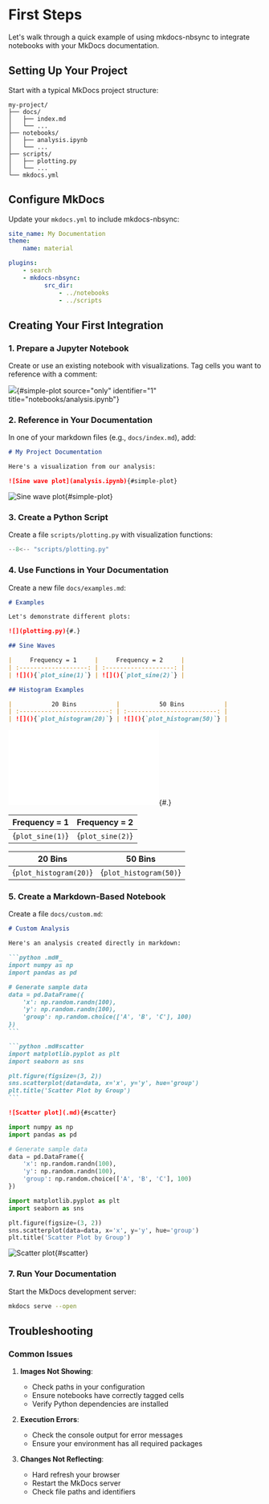 # First Steps

Let's walk through a quick example of using mkdocs-nbsync to integrate notebooks with
your MkDocs documentation.

## Setting Up Your Project

Start with a typical MkDocs project structure:

```
my-project/
├── docs/
│   ├── index.md
│   └── ...
├── notebooks/
│   ├── analysis.ipynb
│   └── ...
├── scripts/
│   ├── plotting.py
│   └── ...
└── mkdocs.yml
```

## Configure MkDocs

Update your `mkdocs.yml` to include mkdocs-nbsync:

```yaml
site_name: My Documentation
theme:
    name: material

plugins:
    - search
    - mkdocs-nbsync:
          src_dir:
              - ../notebooks
              - ../scripts
```

## Creating Your First Integration

### 1. Prepare a Jupyter Notebook

Create or use an existing notebook with visualizations.
Tag cells you want to reference with a comment:

![](analysis.ipynb){#simple-plot source="only" identifier="1" title="notebooks/analysis.ipynb"}

### 2. Reference in Your Documentation

In one of your markdown files (e.g., `docs/index.md`), add:

```markdown
# My Project Documentation

Here's a visualization from our analysis:

![Sine wave plot](analysis.ipynb){#simple-plot}
```

![Sine wave plot](analysis.ipynb){#simple-plot}

### 3. Create a Python Script

Create a file `scripts/plotting.py` with visualization functions:

```python title="scripts/plotting.py"
--8<-- "scripts/plotting.py"
```

### 4. Use Functions in Your Documentation

Create a new file `docs/examples.md`:

```markdown
# Examples

Let's demonstrate different plots:

![](plotting.py){#.}

## Sine Waves

|     Frequency = 1     |     Frequency = 2     |
| :-------------------: | :-------------------: |
| ![](){`plot_sine(1)`} | ![](){`plot_sine(2)`} |

## Histogram Examples

|           20 Bins           |           50 Bins           |
| :-------------------------: | :-------------------------: |
| ![](){`plot_histogram(20)`} | ![](){`plot_histogram(50)`} |
```

![](plotting.py){#.}

|     Frequency = 1     |     Frequency = 2     |
| :-------------------: | :-------------------: |
| ![](){`plot_sine(1)`} | ![](){`plot_sine(2)`} |

|           20 Bins           |           50 Bins           |
| :-------------------------: | :-------------------------: |
| ![](){`plot_histogram(20)`} | ![](){`plot_histogram(50)`} |

### 5. Create a Markdown-Based Notebook

Create a file `docs/custom.md`:

````markdown
# Custom Analysis

Here's an analysis created directly in markdown:

```python .md#_
import numpy as np
import pandas as pd

# Generate sample data
data = pd.DataFrame({
    'x': np.random.randn(100),
    'y': np.random.randn(100),
    'group': np.random.choice(['A', 'B', 'C'], 100)
})
```

```python .md#scatter
import matplotlib.pyplot as plt
import seaborn as sns

plt.figure(figsize=(3, 2))
sns.scatterplot(data=data, x='x', y='y', hue='group')
plt.title('Scatter Plot by Group')
```

![Scatter plot](.md){#scatter}
````

```python .md#_
import numpy as np
import pandas as pd

# Generate sample data
data = pd.DataFrame({
    'x': np.random.randn(100),
    'y': np.random.randn(100),
    'group': np.random.choice(['A', 'B', 'C'], 100)
})
```

```python .md#scatter
import matplotlib.pyplot as plt
import seaborn as sns

plt.figure(figsize=(3, 2))
sns.scatterplot(data=data, x='x', y='y', hue='group')
plt.title('Scatter Plot by Group')
```

![Scatter plot](){#scatter}

### 7. Run Your Documentation

Start the MkDocs development server:

```bash
mkdocs serve --open
```

## Troubleshooting

### Common Issues

1. **Images Not Showing**:
    - Check paths in your configuration
    - Ensure notebooks have correctly tagged cells
    - Verify Python dependencies are installed

2. **Execution Errors**:
    - Check the console output for error messages
    - Ensure your environment has all required packages

3. **Changes Not Reflecting**:
    - Hard refresh your browser
    - Restart the MkDocs server
    - Check file paths and identifiers
